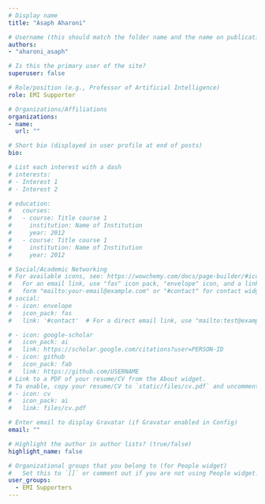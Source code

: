```yaml
---
# Display name
title: "Asaph Aharoni"

# Username (this should match the folder name and the name on publications)
authors:
- "aharoni_asaph"

# Is this the primary user of the site?
superuser: false

# Role/position (e.g., Professor of Artificial Intelligence)
role: EMI Supporter

# Organizations/Affiliations
organizations:
- name: 
  url: ""

# Short bio (displayed in user profile at end of posts)
bio: 

# List each interest with a dash
# interests:
# - Interest 1
# - Interest 2

# education:
#   courses:
#   - course: Title course 1
#     institution: Name of Institution
#     year: 2012
#   - course: Title course 1
#     institution: Name of Institution
#     year: 2012

# Social/Academic Networking
# For available icons, see: https://wowchemy.com/docs/page-builder/#icons
#   For an email link, use "fas" icon pack, "envelope" icon, and a link in the
#   form "mailto:your-email@example.com" or "#contact" for contact widget.
# social:
# - icon: envelope
#   icon_pack: fas
#   link: '#contact'  # For a direct email link, use "mailto:test@example.org".

# - icon: google-scholar
#   icon_pack: ai
#   link: https://scholar.google.com/citations?user=PERSON-ID
# - icon: github
#   icon_pack: fab
#   link: https://github.com/USERNAME
# Link to a PDF of your resume/CV from the About widget.
# To enable, copy your resume/CV to `static/files/cv.pdf` and uncomment the lines below.
# - icon: cv
#   icon_pack: ai
#   link: files/cv.pdf

# Enter email to display Gravatar (if Gravatar enabled in Config)
email: ""

# Highlight the author in author lists? (true/false)
highlight_name: false

# Organizational groups that you belong to (for People widget)
#   Set this to `[]` or comment out if you are not using People widget.
user_groups:
  - EMI Supporters
---
```

